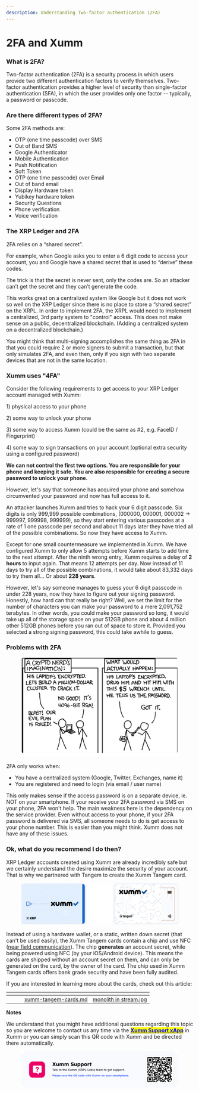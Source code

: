 ```yaml
---
description: Understanding Two-factor authentication (2FA)
---
```


# 2FA and Xumm

### **What is 2FA?**

Two-factor authentication (2FA) is a security process in which users provide two different authentication factors to verify themselves. Two-factor authentication provides a higher level of security than single-factor authentication (SFA), in which the user provides only one factor -- typically, a password or passcode.&#x20;

### **Are there different types of 2FA?**

Some 2FA methods are:

* OTP (one time passcode) over SMS
* Out of Band SMS
* Google Authenticator
* Mobile Authentication
* Push Notification
* Soft Token
* OTP (one time passcode) over Email
* Out of band email
* Display Hardware token
* Yubikey hardware token
* Security Questions
* Phone verification
* Voice verification

### **The XRP Ledger and 2FA**

2FA relies on a “shared secret”.

For example, when Google asks you to enter a 6 digit code to access your account, you and Google have a shared secret that is used to “derive” these codes.

The trick is that the secret is never sent, only the codes are. So an attacker can’t get the secret and they can’t generate the code.

This works great on a centralized system like Google but it does not work so well on the XRP Ledger since there is no place to store a “shared secret” on the XRPL. In order to implement 2FA, the XRPL would need to implement a centralized, 3rd party system to "control" access. This does not make sense on a public, decentralized blockchain. (Adding a centralized system on a decentralized blockchain.)

You might think that multi-signing accomplishes the same thing as 2FA in that you could require 2 or more signers to submit a transaction, but that only simulates 2FA, and even then, only if you sign with two separate devices that are not in the same location.

### **Xumm uses "4FA"**

Consider the following requirements to get access to your XRP Ledger account managed with Xumm:

1\) physical access to your phone

2\) some way to unlock your phone

3\) some way to access Xumm (could be the same as #2, e.g. FaceID / Fingerprint)

4\) some way to sign transactions on your account (optional extra security using a configured password)

**We can not control the first two options. You are responsible for your phone and keeping it safe. You are also responsible for creating a secure password to unlock your phone.**

However, let's say that someone has acquired your phone and somehow circumvented your password and now has full access to it.

An attacker launches Xumm and tries to hack your 6 digit passcode. Six digits is only 999,999 possible combinations, (000000, 000001, 000002 -> 999997, 999998, 999999), so they start entering various passcodes at a rate of 1 one passcode per second and about 11 days later they have tried all of the possible combinations. So now they have access to Xumm.

Except for one small countermeasure we implemented in Xumm. We have configured Xumm to only allow 5 attempts before Xumm starts to add time to the next attempt. After the ninth wrong entry, Xumm requires a delay of **2 hours** to input again. That means 12 attempts per day. Now instead of 11 days to try all of the possible combinations, it would take about 83,332 days to try them all... Or about **228 years**.

However, let's say someone manages to guess your 6 digit passcode in under 228 years, now they have to figure out your signing password. Honestly, how hard can that really be right? Well, we set the limit for the number of characters you can make your password to a mere 2,091,752 terabytes.  In other words, you could make your password so long, it would take up all of the storage space on your 512GB phone and about 4 million other 512GB phones before you ran out of space to store it. Provided you selected a strong signing password, this could take awhile to guess.

&#x20;

### **Problems with 2FA**

<figure><img src="../../.gitbook/assets/Rubber hose.png" alt=""><figcaption></figcaption></figure>

&#x20;

2FA only works when:

* You have a centralized system (Google, Twitter, Exchanges, name it)
* You are registered and need to login (via email / user name)

This only makes sense if the access password is on a separate device, ie. NOT on your smartphone. If your receive your 2FA password via SMS on your phone, 2FA won't help. The main weakness here is the dependency on the service provider. Even without access to your phone, if your 2FA password is delivered via SMS, all someone needs to do is get access to your phone number. This is easier than you might think. Xumm does not have any of these issues.

&#x20;

### **Ok, what do you recommend I do then?**

XRP Ledger accounts created using Xumm are already incredibly safe but we certainly understand the desire maximize the security of your account. That is why we partnered with Tangem to create the Xumm Tangem card.

<figure><img src="../../.gitbook/assets/Xumm Tangem card -3.png" alt=""><figcaption></figcaption></figure>

Instead of using a hardware wallet, or a static, written down secret (that can't be used easily), the Xumm Tangem cards contain a chip and use NFC ([near field communication](https://nl.wikipedia.org/wiki/Near-field\_communication)). The chip **generates** an account secret, while being powered using NFC (by your iOS/Android device). This means the cards are shipped without an account secret on them, and can only be generated on the card, by the owner of the card. The chip used in Xumm Tangem cards offers bank grade security and have been fully audited.

If you are interested in learning more about the cards, check out this article:

<table data-view="cards"><thead><tr><th></th><th data-hidden></th><th data-hidden></th><th data-hidden data-card-target data-type="content-ref"></th><th data-hidden data-card-cover data-type="files"></th></tr></thead><tbody><tr><td></td><td></td><td></td><td><a href="../../xumm-tangem-cards/xumm-tangem-cards.md">xumm-tangem-cards.md</a></td><td><a href="../../.gitbook/assets/monolith in stream.jpg">monolith in stream.jpg</a></td></tr></tbody></table>

**Notes**

We understand that you might have additional questions regarding this topic so you are welcome to contact us any time via the [<mark style="color:blue;">**Xumm Support xApp**</mark>](https://xumm.app/detect/xapp:xumm.support?ref=helpcenter) in Xumm or you can simply scan this QR code with Xumm and be directed there automatically.

<figure><img src="../../.gitbook/assets/Support banner Xumm.png" alt=""><figcaption></figcaption></figure>

